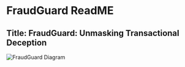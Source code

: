 # FraudGuard ReadME

## Title: FraudGuard: Unmasking Transactional Deception

![FraudGuard Diagram]([https://github.com/J4smith0601/PaleoPredictive-Modelling/blob/main/PaleoPred.png](https://github.com/J4smith0601/FraudGuard-Unmasking-Transactional-Deception/blob/main/FraudGuard_banner_image.jpg))

